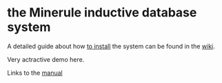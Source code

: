 # the Minerule inductive database system

A detailed guide about how [to install](https://github.com/boborbt/minerule/wiki/Installation) the system can be found in the [wiki](https://github.com/boborbt/minerule/wiki).

Very actractive demo here.

Links to the [manual](Manual)
